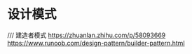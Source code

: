 #  设计模式

/// 建造者模式
https://zhuanlan.zhihu.com/p/58093669
https://www.runoob.com/design-pattern/builder-pattern.html
